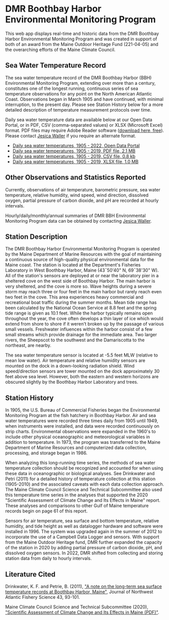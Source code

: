 # DMR Boothbay Harbor Environmental Monitoring Program

This web app displays real-time and historic data from the DMR Boothbay Harbor Environmental Monitoring Program and was created in support of both of an award from the Maine Outdoor Heritage Fund (221-04-05) and the overarching efforts of the Maine Climate Council.

## Sea Water Temperature Record
The sea water temperature record of the DMR Boothbay Harbor (BBH) Environmental Monitoring Program, extending over more than a century, constitutes one of the longest running, continuous series of sea temperature observations for any point on the North American Atlantic Coast. Observations began in March 1905 and have continued, with minimal interruption, to the present day. Please see Station History below for a more detailed description of temperature measurement protocols over time.

Daily sea water temperature data are available below at our Open Data Portal, or in PDF, CSV (comma-separated values) or XLSX (Microsoft Excel) format. PDF files may require Adobe Reader software ([download here, free](http://get.adobe.com/reader/)). Please contact [Jesica Waller](https://www.maine.gov/dmr/about-us/staff-directory) if you require an alternate format.

- [Daily sea water temperatures, 1905 - 2022, Open Data Portal](https://dmr-maine.opendata.arcgis.com/datasets/5fd6f3e57d794a409d72f47d78f15a32_0)
- [Daily sea water temperatures, 1905 - 2019, PDF file, 2.1 MB](https://www.maine.gov/dmr/sites/maine.gov.dmr/files/docs/1905-2019sst.pdf)
- [Daily sea water temperatures, 1905 - 2019, CSV file, 0.8 kb](https://www.maine.gov/dmr/sites/maine.gov.dmr/files/docs/1905-2019sst.csv)
- [Daily sea water temperatures, 1905 - 2019, XLSX file, 1.0 MB](https://www.maine.gov/dmr/sites/maine.gov.dmr/files/docs/1905-2019sst.xlsx)

## Other Observations and Statistics Reported
Currently, observations of air temperature, barometric pressure, sea water temperature, relative humidity, wind speed, wind direction, dissolved oxygen, partial pressure of carbon dioxide, and pH are recorded at hourly intervals.

Hourly/daily/monthly/annual summaries of DMR BBH Environmental Monitoring Program data can be obtained by contacting [Jesica Waller](https://www.maine.gov/dmr/about-us/staff-directory).

## Station Description
The DMR Boothbay Harbor Environmental Monitoring Program is operated by the Maine Department of Marine Resources with the goal of maintaining a continuous source of high-quality physical environmental data for the Maine coast. The station is located at the Department's Fisheries Laboratory in West Boothbay Harbor, Maine (43¯50'40" N, 69¯38'30" W). All of the station's sensors are deployed at or near the laboratory pier in a sheltered cove on the west side of Boothbay Harbor. The main harbor is very sheltered, and the cove is more so. Wave heights during a severe storm may reach three or four feet in the main harbor but rarely reach even two feet in the cove. This area experiences heavy commercial and recreational boat traffic during the summer months. Mean tide range has been calculated by the National Ocean Service at 8.8 feet and the spring tide range is given as 10.1 feet. While the harbor typically remains open throughout the year, the cove often develops a thin layer of ice which would extend from shore to shore if it weren't broken up by the passage of various small vessels. Freshwater influences within the harbor consist of a few small streams which provide drainage for the immediate area. Two larger rivers, the Sheepscot to the southwest and the Damariscotta to the northeast, are nearby.

The sea water temperature sensor is located at -5.5 feet MLW (relative to mean low water). Air temperature and relative humidity sensors are mounted on the dock in a down-looking radiation shield. Wind speed/direction sensors are tower mounted on the dock approximately 30 feet above sea level. However, both the eastern and western horizons are obscured slightly by the Boothbay Harbor Laboratory and trees.

## Station History
In 1905, the U.S. Bureau of Commercial Fisheries began the Environmental Monitoring Program at the fish hatchery in Boothbay Harbor. Air and sea water temperatures were recorded three times daily from 1905 until 1949, when instruments were installed, and data were recorded continuously on strip charts. Environmental observations were expanded in the 1960's to include other physical oceanographic and meteorological variables in addition to temperature. In 1973, the program was transferred to the Maine Department of Marine Resources and computerized data collection, processing, and storage began in 1986.

When analyzing this long-running time series, the methods of sea water temperature collection should be recognized and accounted for when using these data in oceanographic or biological analyses. See Drinkwater and Petri (2011) for a detailed history of temperature collection at this station (1905-2010) and the associated caveats with each data collection approach. The Maine Climate Council Science and Technical Subcommittee also used this temperature time series in the analyses that supported the 2020 "Scientific Assessment of Climate Change and Its Effects in Maine" report. These analyses and comparisons to other Gulf of Maine temperature records begin on page 61 of this report.

Sensors for air temperature, sea surface and bottom temperature, relative humidity, and tide height as well as datalogger hardware and software were installed in 1996. The system was upgraded again in the summer of 2012 to incorporate the use of a Campbell Data Logger and sensors. With support from the Maine Outdoor Heritage fund, DMR further expanded the capacity of the station in 2020 by adding partial pressure of carbon dioxide, pH, and dissolved oxygen sensors. In 2022, DMR shifted from collecting and storing station data from daily to hourly intervals.

## Literature Cited
Drinkwater, K. F. and Petrie, B. (2011), ["A note on the long-term sea surface temperature records at Boothbay Harbor, Maine"](https://journal.nafo.int/Volumes/Articles/ID/395/categoryId/39/Note-on-the-Long-Term-Sea-Surface-Temperature-Records-at-Boothbay-Harbor-Maine), Journal of Northwest Atlantic Fishery Science 43, 93-101.

Maine Climate Council Science and Technical Subcommittee (2020), ["Scientific Assessment of Climate Change and Its Effects in Maine (PDF)"](https://www.maine.gov/future/sites/maine.gov.future/files/inline-files/GOPIF_STS_REPORT_092320.pdf).